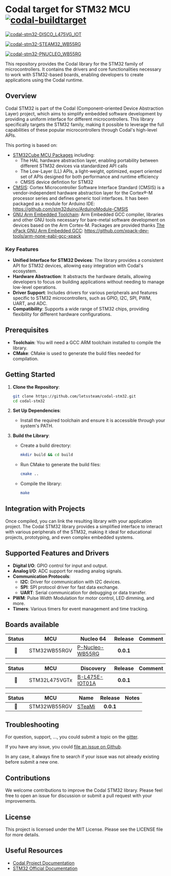 # Codal target for STM32 MCU [![codal-buildtarget](https://img.shields.io/github/actions/workflow/status/letssteam/codal-stm32/codal-buildtarget.yml?branch=main&label=codal-stm32)](https://github.com/letssteam/codal-stm32/actions)

[![codal-stm32-DISCO_L475VG_IOT](https://img.shields.io/github/actions/workflow/status/letssteam/codal-stm32-DISCO_L475VG_IOT/codal-buildtarget.yml?branch=main&label=codal-stm32-DISCO_L475VG_IOT)](https://github.com/letssteam/codal-stm32-DISCO_L475VG_IOT)

[![codal-stm32-STEAM32_WB55RG](https://img.shields.io/github/actions/workflow/status/letssteam/codal-stm32-STEAM32_WB55RG/codal-buildtarget.yml?branch=main&label=codal-stm32-STEAM32_WB55RG)](https://github.com/letssteam/codal-stm32-STEAM32_WB55RG/)

[![codal-stm32-PNUCLEO_WB55RG](https://img.shields.io/github/actions/workflow/status/letssteam/codal-stm32-PNUCLEO_WB55RG/codal-buildtarget.yml?branch=main&label=codal-stm32-PNUCLEO_WB55RG)](https://github.com/letssteam/codal-stm32-PNUCLEO_WB55RG)

This repository provides the Codal library for the STM32 family of microcontrollers. It contains the drivers and core functionalities necessary to work with STM32-based boards, enabling developers to create applications using the Codal runtime.

## Overview

Codal STM32 is part of the Codal (Component-oriented Device Abstraction Layer) project, which aims to simplify embedded software development by providing a uniform interface for different microcontrollers. This library specifically targets the STM32 family, making it possible to leverage the full capabilities of these popular microcontrollers through Codal's high-level APIs.

This porting is based on:

- [STM32Cube MCU Packages](https://www.st.com/en/embedded-software/stm32cube-mcu-packages.html) including:
  - The HAL hardware abstraction layer, enabling portability between different STM32 devices via standardized API calls
  - The Low-Layer (LL) APIs, a light-weight, optimized, expert oriented set of APIs designed for both performance and runtime efficiency
  - CMSIS device defintion for STM32
- [CMSIS](https://developer.arm.com/embedded/cmsis): Cortex Microcontroller Software Interface Standard (CMSIS) is a vendor-independent hardware abstraction layer for the Cortex®-M processor series and defines generic tool interfaces. It has been packaged as a module for Arduino IDE: https://github.com/stm32duino/ArduinoModule-CMSIS
- [GNU Arm Embedded Toolchain](https://developer.arm.com/open-source/gnu-toolchain/gnu-rm): Arm Embedded GCC compiler, libraries and other GNU tools necessary for bare-metal software development on devices based on the Arm Cortex-M. Packages are provided thanks [The xPack GNU Arm Embedded GCC](https://xpack.github.io/arm-none-eabi-gcc/): https://github.com/xpack-dev-tools/arm-none-eabi-gcc-xpack

### Key Features

- **Unified Interface for STM32 Devices**: The library provides a consistent API for STM32 devices, allowing easy integration with Codal's ecosystem.
- **Hardware Abstraction**: It abstracts the hardware details, allowing developers to focus on building applications without needing to manage low-level operations.
- **Driver Support**: Includes drivers for various peripherals and features specific to STM32 microcontrollers, such as GPIO, I2C, SPI, PWM, UART, and ADC.
- **Compatibility**: Supports a wide range of STM32 chips, providing flexibility for different hardware configurations.

## Prerequisites

- **Toolchain**: You will need a GCC ARM toolchain installed to compile the library.
- **CMake**: CMake is used to generate the build files needed for compilation.

## Getting Started

1. **Clone the Repository**:

   ```bash
   git clone https://github.com/letssteam/codal-stm32.git
   cd codal-stm32
   ```

2. **Set Up Dependencies**:

   - Install the required toolchain and ensure it is accessible through your system's PATH.

3. **Build the Library**:
   - Create a build directory:
     ```bash
     mkdir build && cd build
     ```
   - Run CMake to generate the build files:
     ```bash
     cmake ..
     ```
   - Compile the library:
     ```bash
     make
     ```

## Integration with Projects

Once compiled, you can link the resulting library with your application project. The Codal STM32 library provides a simplified interface to interact with various peripherals of the STM32, making it ideal for educational projects, prototyping, and even complex embedded systems.

## Supported Features and Drivers

- **Digital I/O**: GPIO control for input and output.
- **Analog I/O**: ADC support for reading analog signals.
- **Communication Protocols**:
  - **I2C**: Driver for communication with I2C devices.
  - **SPI**: SPI protocol driver for fast data exchange.
  - **UART**: Serial communication for debugging or data transfer.
- **PWM**: Pulse Width Modulation for motor control, LED dimming, and more.
- **Timers**: Various timers for event management and time tracking.

## Boards available

|    Status     |     MCU      | Nucleo 64                                                                    |  Release  | Comment |
| :-----------: | :----------: | ---------------------------------------------------------------------------- | :-------: | :------ |
| :green_heart: | STM32WB55RGV | [P-Nucleo-WB55RG](https://www.st.com/en/evaluation-tools/p-nucleo-wb55.html) | **0.0.1** |         |

|    Status     |      MCU      | Discovery                                                                   |  Release  | Comment |
| :-----------: | :-----------: | --------------------------------------------------------------------------- | :-------: | :------ |
| :green_heart: | STM32L475VGTx | [B-L475E-IOT01A](http://www.st.com/en/evaluation-tools/b-l475e-iot01a.html) | **0.0.1** |         |

|    Status     |     MCU      | Name                             |  Release  | Notes |
| :-----------: | :----------: | -------------------------------- | :-------: | :---- |
| :green_heart: | STM32WB55RGV | [STeaMi](https://www.steami.cc/) | **0.0.1** |       |

## Troubleshooting

For question, support, ..., you could submit a topic on the [gitter](https://gitter.im/letssteam/community).

If you have any issue, you could [file an issue on Github](https://github.com/letssteam/codal-stm32/issues/new).

In any case, it always fine to search if your issue was not already existing before submit a new one.

## Contributions

We welcome contributions to improve the Codal STM32 library. Please feel free to open an issue for discussion or submit a pull request with your improvements.

## License

This project is licensed under the MIT License. Please see the LICENSE file for more details.

## Useful Resources

- [Codal Project Documentation](https://lancaster-university.github.io/codal)
- [STM32 Official Documentation](https://www.st.com/en/microcontrollers-microprocessors/stm32-32-bit-arm-cortex-mcus.html)
